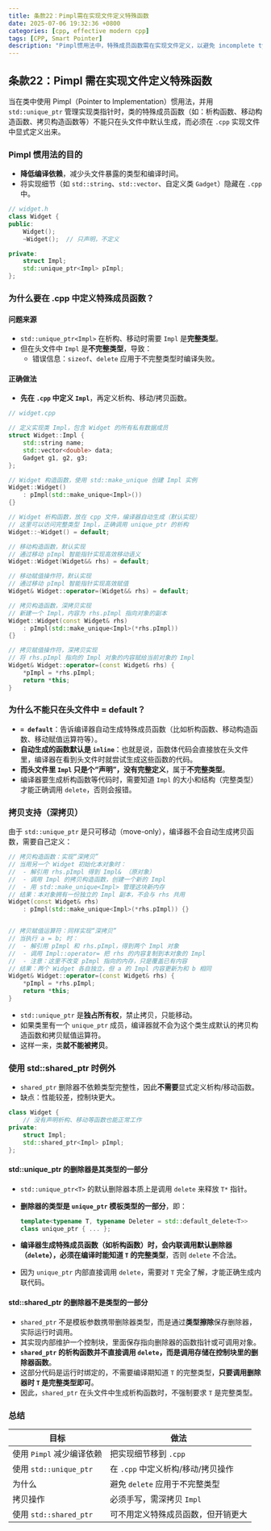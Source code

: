 ```yaml
---
title: 条款22：Pimpl需在实现文件定义特殊函数
date: 2025-07-06 19:32:36 +0800
categories: [cpp, effective modern cpp]
tags: [CPP, Smart Pointer]
description: "Pimpl惯用法中，特殊成员函数需在实现文件定义，以避免 incomplete type 引发编译错误。"
---
```

## 条款22：Pimpl 需在实现文件定义特殊函数

当在类中使用 Pimpl（Pointer to Implementation）惯用法，并用 `std::unique_ptr` 管理实现类指针时，类的特殊成员函数（如：析构函数、移动构造函数、拷贝构造函数等）不能只在头文件中默认生成，而必须在 `.cpp` 实现文件中显式定义出来。

### Pimpl 惯用法的目的

- **降低编译依赖**，减少头文件暴露的类型和编译时间。
- 将实现细节（如 `std::string`、`std::vector`、自定义类 `Gadget`）隐藏在 `.cpp` 中。

```cpp
// widget.h
class Widget {
public:
    Widget();
    ~Widget();  // 只声明，不定义

private:
    struct Impl;
    std::unique_ptr<Impl> pImpl;
};
```

### 为什么要在 .cpp 中定义特殊成员函数？

#### 问题来源

- `std::unique_ptr<Impl>` 在析构、移动时需要 `Impl` 是**完整类型**。
- 但在头文件中 `Impl` 是**不完整类型**，导致：
  - 错误信息：`sizeof`、`delete` 应用于不完整类型时编译失败。

#### 正确做法

- **先在 `.cpp` 中定义 `Impl`**，再定义析构、移动/拷贝函数。

```cpp
// widget.cpp

// 定义实现类 Impl，包含 Widget 的所有私有数据成员
struct Widget::Impl {
    std::string name;
    std::vector<double> data;
    Gadget g1, g2, g3;
};

// Widget 构造函数，使用 std::make_unique 创建 Impl 实例
Widget::Widget() 
    : pImpl(std::make_unique<Impl>()) 
{}

// Widget 析构函数，放在 cpp 文件，编译器自动生成（默认实现）
// 这里可以访问完整类型 Impl，正确调用 unique_ptr 的析构
Widget::~Widget() = default;

// 移动构造函数，默认实现
// 通过移动 pImpl 智能指针实现高效移动语义
Widget::Widget(Widget&& rhs) = default;

// 移动赋值操作符，默认实现
// 通过移动 pImpl 智能指针实现高效赋值
Widget& Widget::operator=(Widget&& rhs) = default;

// 拷贝构造函数，深拷贝实现
// 新建一个 Impl，内容为 rhs.pImpl 指向对象的副本
Widget::Widget(const Widget& rhs)
    : pImpl(std::make_unique<Impl>(*rhs.pImpl)) 
{}

// 拷贝赋值操作符，深拷贝实现
// 将 rhs.pImpl 指向的 Impl 对象的内容赋给当前对象的 Impl
Widget& Widget::operator=(const Widget& rhs) {
    *pImpl = *rhs.pImpl;
    return *this;
}
```

### 为什么不能只在头文件中 = default？

- **`= default`**：告诉编译器自动生成特殊成员函数（比如析构函数、移动构造函数、移动赋值运算符等）。
- **自动生成的函数默认是 `inline`**：也就是说，函数体代码会直接放在头文件里，编译器在看到头文件时就尝试生成这些函数的代码。
- **而头文件里 `Impl` 只是个“声明”，没有完整定义**，属于**不完整类型**。
- 编译器要生成析构函数等代码时，需要知道 `Impl` 的大小和结构（完整类型）才能正确调用 `delete`，否则会报错。

### 拷贝支持（深拷贝）

由于 `std::unique_ptr` 是只可移动（move-only），编译器不会自动生成拷贝函数，需要自己定义：

```cpp
// 拷贝构造函数：实现“深拷贝”
// 当用另一个 Widget 初始化本对象时：
//  - 解引用 rhs.pImpl 得到 Impl& （原对象）
//  - 调用 Impl 的拷贝构造函数，创建一个新的 Impl
//  - 用 std::make_unique<Impl> 管理这块新内存
// 结果：本对象拥有一份独立的 Impl 副本，不会与 rhs 共用
Widget(const Widget& rhs) 
    : pImpl(std::make_unique<Impl>(*rhs.pImpl)) {}


// 拷贝赋值运算符：同样实现“深拷贝”
// 当执行 a = b; 时：
//  - 解引用 pImpl 和 rhs.pImpl，得到两个 Impl 对象
//  - 调用 Impl::operator= 把 rhs 的内容复制到本对象的 Impl
//  - 注意：这里不改变 pImpl 指向的内存，只是覆盖已有内容
// 结果：两个 Widget 各自独立，但 a 的 Impl 内容更新为和 b 相同
Widget& Widget::operator=(const Widget& rhs) {
    *pImpl = *rhs.pImpl;
    return *this;
}
```

- `std::unique_ptr` 是**独占所有权**，禁止拷贝，只能移动。
- 如果类里有一个 `unique_ptr` 成员，编译器就不会为这个类生成默认的拷贝构造函数和拷贝赋值运算符。
- 这样一来，类**就不能被拷贝**。

### 使用 std::shared_ptr 时例外

- `shared_ptr` 删除器不依赖类型完整性，因此**不需要**显式定义析构/移动函数。
- 缺点：性能较差，控制块更大。

```cpp
class Widget {
    // 没有声明析构、移动等函数也能正常工作
private:
    struct Impl;
    std::shared_ptr<Impl> pImpl;
};
```

#### std::unique_ptr 的删除器是其类型的一部分

- `std::unique_ptr<T>` 的默认删除器本质上是调用 `delete` 来释放 `T*` 指针。

- **删除器的类型是 `unique_ptr` 模板类型的一部分**，即：

  ```cpp
  template<typename T, typename Deleter = std::default_delete<T>>
  class unique_ptr { ... };
  ```

- **编译器生成特殊成员函数（如析构函数）时，会内联调用默认删除器（`delete`），必须在编译时能知道 `T` 的完整类型**，否则 `delete` 不合法。

- 因为 `unique_ptr` 内部直接调用 `delete`，需要对 `T` 完全了解，才能正确生成内联代码。

#### std::shared_ptr 的删除器不是类型的一部分

- `shared_ptr` 不是模板参数携带删除器类型，而是通过**类型擦除**保存删除器，实际运行时调用。
- 其实现内部维护一个控制块，里面保存指向删除器的函数指针或可调用对象。
- **`shared_ptr` 的析构函数并不直接调用 `delete`，而是调用存储在控制块里的删除器函数**。
- 这部分代码是运行时绑定的，不需要编译期知道 `T` 的完整类型，**只要调用删除器时 `T` 是完整类型即可**。
- 因此，`shared_ptr` 在头文件中生成析构函数时，不强制要求 `T` 是完整类型。

### 总结

| 目标                      | 做法                               |
| ------------------------- | ---------------------------------- |
| 使用 `Pimpl` 减少编译依赖 | 把实现细节移到 `.cpp`              |
| 使用 `std::unique_ptr`    | 在 `.cpp` 中定义析构/移动/拷贝操作 |
| 为什么                    | 避免 `delete` 应用于不完整类型     |
| 拷贝操作                  | 必须手写，需深拷贝 `Impl`          |
| 使用 `std::shared_ptr`    | 可不用定义特殊成员函数，但开销更大 |
